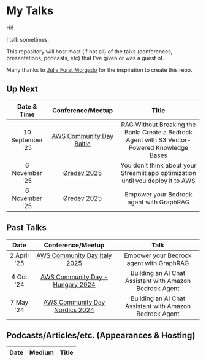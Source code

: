 My Talks
===================

Hi!

I talk sometimes.

This repository will host most (if not all) of the talks (conferences, presentations, podcasts, etc) that I've given or was a guest of.

Many thanks to [Julia Furst Morgado](https://github.com/juliafmorgado) for the inspiration to create this repo.

## Up Next


| Date & Time  | Conference/Meetup       | Title                                                       |
|:------------:|:-----------------------:|:-----------------------------------------------------------:|
| 10 September '25 | [AWS Community Day Baltic](https://www.eventbrite.co.uk/e/aws-community-day-baltic-tickets-1538089530189?aff=dp) | RAG Without Breaking the Bank: Create a Bedrock Agent with S3 Vector-Powered Knowledge Bases  |
| 6 November '25 | [Øredev 2025](https://oredev.org/program) | You don’t think about your Streamlit app optimization until you deploy it to AWS |
| 6 November '25 | [Øredev 2025](https://oredev.org/program) | Empower your Bedrock agent with GraphRAG |


## Past Talks

Date|Conference/Meetup|Talk
:---------:|:---------------:|:--:|
| 2 April '25 | [AWS Community Day Italy 2025](https://www.awscommunityday.it/) | Empower your Bedrock agent with GraphRAG |
| 4 Oct '24 | [AWS Community Day - Hungary 2024](https://youtu.be/PrkDJeFESow?t=6032) |  Building an AI Chat Assistant with Amazon Bedrock Agent  |
| 7 May '24 | [AWS Community Day Nordics 2024](https://youtu.be/JYrGod1dzL4) |  Building an AI Chat Assistant with Amazon Bedrock Agent  |

## Podcasts/Articles/etc. (Appearances & Hosting)

Date|Medium|Title
:-----:|:-----:|:-------:
